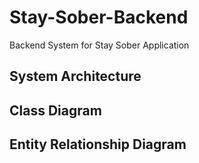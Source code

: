 # Stay-Sober-Backend
Backend System for Stay Sober Application

## System Architecture

## Class Diagram

## Entity Relationship Diagram

